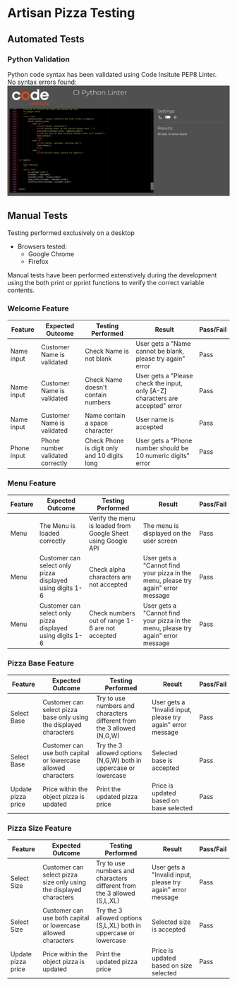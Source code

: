 # Artisan Pizza Testing

## Automated Tests

### Python Validation
Python code syntax has been validated using Code Insitute PEP8 Linter.  
No syntax errors found:  
![PEP8 Linter](/docs/artisan-pizza-pep8-linter.png)

## Manual Tests
Testing performed exclusively on a desktop

- Browsers tested:
    - Google Chrome
    - Firefox

Manual tests have been performed extenstively during the development using the both print or pprint functions to verify the correct variable contents.

### Welcome Feature 
| Feature | Expected Outcome | Testing Performed | Result | Pass/Fail |
|---|---|---|---|---|
| Name input | Customer Name is validated | Check Name is not blank | User gets a "Name cannot be blank, please try again" error | Pass |
| Name input | Customer Name is validated | Check Name doesn't contain numbers | User gets a "Please check the input, only [A-Z] characters are accepted" error | Pass |
| Name input | Customer Name is validated | Name contain a space character | User name is accepted  | Pass |
| Phone input | Phone number validated correctly | Check Phone is digit only and 10 digits long | User gets a "Phone number should be 10 numeric digits" error | Pass |

### Menu Feature
| Feature | Expected Outcome | Testing Performed | Result | Pass/Fail |
|---|---|---|---|---|
| Menu | The Menu is loaded correctly | Verify the menu is loaded from Google Sheet using Google API | The menu is displayed on the user screen | Pass |
| Menu | Customer can select only pizza displayed using digits 1-6 | Check alpha characters are not accepted | User gets a "Cannot find your pizza in the menu, please try again" error message| Pass |
| Menu | Customer can select only pizza displayed using digits 1-6 | Check numbers out of range 1-6 are not accepted | User gets a "Cannot find your pizza in the menu, please try again" error message| Pass |

### Pizza Base Feature
| Feature | Expected Outcome | Testing Performed | Result | Pass/Fail |
|---|---|---|---|---|
| Select Base  | Customer can select pizza base only using the displayed characters | Try to use numbers and characters different from the 3 allowed (N,G,W) | User gets a "Invalid input, please try again" error message                      | Pass      |
| Select Base  | Customer can use both capital or lowercase allowed characters      | Try the 3 allowed options (N,G,W) both in uppercase or lowercase       | Selected base is accepted                                                        | Pass      |
| Update pizza price | Price within the object pizza is updated                           | Print the updated pizza price                                          | Price is updated based on base selected                                          | Pass      |

### Pizza Size Feature
| Feature | Expected Outcome | Testing Performed | Result | Pass/Fail |
|---|---|---|---|---|
| Select Size  | Customer can select pizza size only using the displayed characters | Try to use numbers and characters different from the 3 allowed (S,L,XL) | User gets a "Invalid input, please try again" error message                      | Pass      |
| Select Size  | Customer can use both capital or lowercase allowed characters      | Try the 3 allowed options (S,L,XL) both in uppercase or lowercase       | Selected size is accepted                                                        | Pass      |
| Update pizza price | Price within the object pizza is updated                           | Print the updated pizza price                                          | Price is updated based on size selected                                          | Pass      |